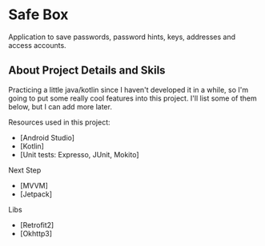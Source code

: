 # Safe Box

Application to save passwords, password hints, keys, addresses and access accounts.

## About Project Details and Skils

Practicing a little java/kotlin since I haven't developed it in a while, so I'm going to put some really cool features into this project.
I'll list some of them below, but I can add more later.

Resources used in this project:

- [Android Studio]
- [Kotlin]
- [Unit tests: Expresso, JUnit, Mokito]

Next Step
- [MVVM]
- [Jetpack]

Libs
- [Retrofit2]
- [Okhttp3]

